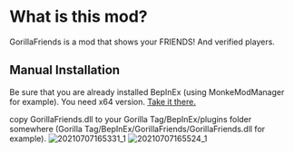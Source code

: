 # What is this mod?
GorillaFriends is a mod that shows your FRIENDS! And verified players.

## Manual Installation
Be sure that you are already installed BepInEx (using MonkeModManager for example). You need x64 version. [Take it there.](https://github.com/BepInEx/BepInEx/releases)


 copy GorillaFriends.dll to your Gorilla Tag/BepInEx/plugins folder somewhere (Gorilla Tag/BepInEx/GorillaFriends/GorillaFriends.dll for example).
![20210707165331_1](https://user-images.githubusercontent.com/8864329/124773350-8f02e080-df45-11eb-8a83-ab9589833881.jpg)
![20210707165524_1](https://user-images.githubusercontent.com/8864329/124773366-92966780-df45-11eb-97be-7c0822ecd269.jpg)

